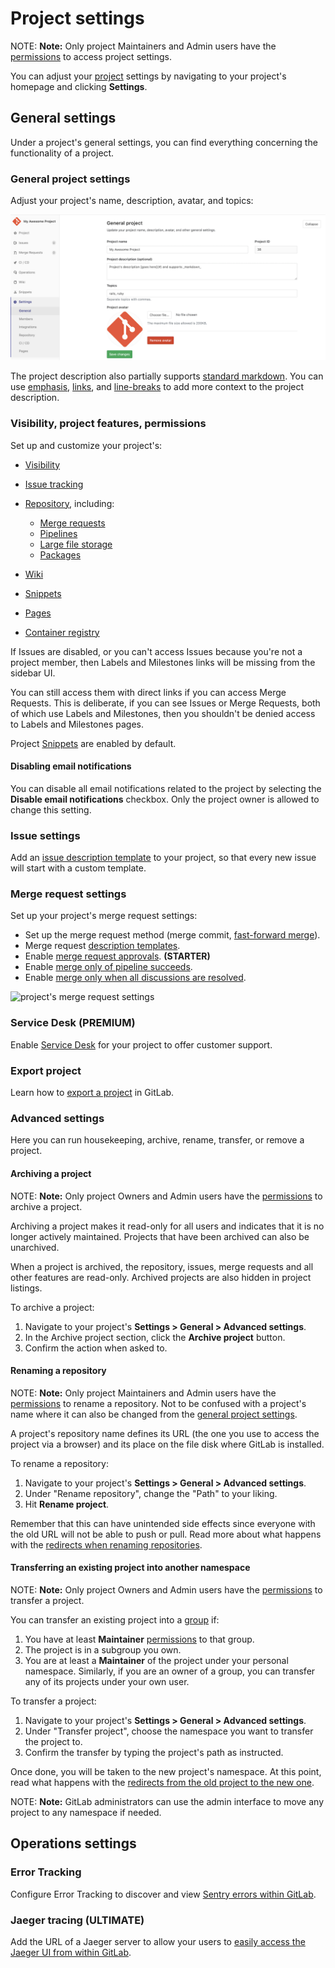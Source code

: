 # Project settings

NOTE: **Note:**
Only project Maintainers and Admin users have the [permissions] to access project
settings.

You can adjust your [project](../index.md) settings by navigating
to your project's homepage and clicking **Settings**.

## General settings

Under a project's general settings, you can find everything concerning the
functionality of a project.

### General project settings

Adjust your project's name, description, avatar, and topics:

![general project settings](img/general_settings.png)

The project description also partially supports [standard markdown](../../markdown.md#standard-markdown-and-extensions-in-gitlab). You can use [emphasis](../../markdown.md#emphasis), [links](../../markdown.md#links), and [line-breaks](../../markdown.md#line-breaks) to add more context to the project description.

### Visibility, project features, permissions

Set up and customize your project's:
  - [Visibility](../../../public_access/public_access.md)
  - [Issue tracking](../index.md)
  - [Repository](../repository/index.md), including:
    - [Merge requests](../merge_requests/index.md)
    - [Pipelines](../../../ci/pipelines.md)
    - [Large file storage](../../../workflow/lfs/manage_large_binaries_with_git_lfs.md)
    - [Packages](../../../administration/packages/index.md)
  - [Wiki](../wiki/index.md)
  - [Snippets](../../../snippets.md)
  - [Pages](../pages/index.md)


  - [Container registry](../../packages/container_registry/index.md)

If Issues are disabled, or you can't access Issues because you're not a project member, then Labels and Milestones
links will be missing from the sidebar UI.

You can still access them with direct links if you can access Merge Requests. This is deliberate, if you can see
Issues or Merge Requests, both of which use Labels and Milestones, then you shouldn't be denied access to Labels and Milestones pages.

Project [Snippets](../../snippets.md) are enabled by default.

#### Disabling email notifications

You can disable all email notifications related to the project by selecting the
**Disable email notifications** checkbox.  Only the project owner is allowed to change
this setting.

### Issue settings

Add an [issue description template](../description_templates.md#description-templates) to your project, so that every new issue will start with a custom template.

### Merge request settings

Set up your project's merge request settings:

- Set up the merge request method (merge commit, [fast-forward merge](../merge_requests/fast_forward_merge.html)).
- Merge request [description templates](../description_templates.md#description-templates).
- Enable [merge request approvals](../merge_requests/merge_request_approvals.md). **(STARTER)**
- Enable [merge only of pipeline succeeds](../merge_requests/merge_when_pipeline_succeeds.md).
- Enable [merge only when all discussions are resolved](../../discussions/index.md#only-allow-merge-requests-to-be-merged-if-all-threads-are-resolved).

![project's merge request settings](img/merge_requests_settings.png)

### Service Desk **(PREMIUM)**

Enable [Service Desk](../service_desk.md) for your project to offer customer support.

### Export project

Learn how to [export a project](import_export.md#importing-the-project) in GitLab.

### Advanced settings

Here you can run housekeeping, archive, rename, transfer, or remove a project.

#### Archiving a project

NOTE: **Note:**
Only project Owners and Admin users have the [permissions] to archive a project.

Archiving a project makes it read-only for all users and indicates that it is
no longer actively maintained. Projects that have been archived can also be
unarchived.

When a project is archived, the repository, issues, merge requests and all
other features are read-only. Archived projects are also hidden
in project listings.

To archive a project:

1. Navigate to your project's **Settings > General > Advanced settings**.
1. In the Archive project section, click the **Archive project** button.
1. Confirm the action when asked to.

#### Renaming a repository

NOTE: **Note:**
Only project Maintainers and Admin users have the [permissions] to rename a
repository. Not to be confused with a project's name where it can also be
changed from the [general project settings](#general-project-settings).

A project's repository name defines its URL (the one you use to access the
project via a browser) and its place on the file disk where GitLab is installed.

To rename a repository:

1. Navigate to your project's **Settings > General > Advanced settings**.
1. Under "Rename repository", change the "Path" to your liking.
1. Hit **Rename project**.

Remember that this can have unintended side effects since everyone with the
old URL will not be able to push or pull. Read more about what happens with the
[redirects when renaming repositories](../index.md#redirects-when-changing-repository-paths).

#### Transferring an existing project into another namespace

NOTE: **Note:**
Only project Owners and Admin users have the [permissions] to transfer a project.

You can transfer an existing project into a [group](../../group/index.md) if:

1. You have at least **Maintainer** [permissions] to that group.
1. The project is in a subgroup you own.
1. You are at least a **Maintainer** of the project under your personal namespace.
   Similarly, if you are an owner of a group, you can transfer any of its projects
   under your own user.

To transfer a project:

1. Navigate to your project's **Settings > General > Advanced settings**.
1. Under "Transfer project", choose the namespace you want to transfer the
   project to.
1. Confirm the transfer by typing the project's path as instructed.

Once done, you will be taken to the new project's namespace. At this point,
read what happens with the
[redirects from the old project to the new one](../index.md#redirects-when-changing-repository-paths).

NOTE: **Note:**
GitLab administrators can use the admin interface to move any project to any
namespace if needed.

[permissions]: ../../permissions.md#project-members-permissions

## Operations settings

### Error Tracking

Configure Error Tracking to discover and view [Sentry errors within GitLab](../operations/error_tracking.md).

### Jaeger tracing **(ULTIMATE)**

Add the URL of a Jaeger server to allow your users to [easily access the Jaeger UI from within GitLab](../operations/tracing.md).
